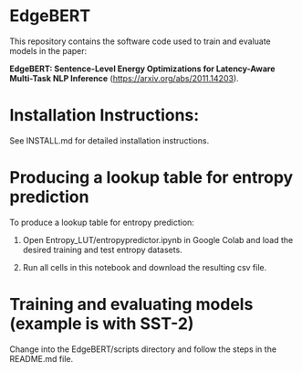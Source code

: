 # EdgeBERT

This repository contains the software code used to train and evaluate models in the paper:

**EdgeBERT: Sentence-Level Energy Optimizations for Latency-Aware Multi-Task NLP Inference** (https://arxiv.org/abs/2011.14203).

# Installation Instructions:
See INSTALL.md for detailed installation instructions.

# Producing a lookup table for entropy prediction
To produce a lookup table for entropy prediction:

1. Open Entropy_LUT/entropypredictor.ipynb in Google Colab and load the desired training and test entropy datasets.

2. Run all cells in this notebook and download the resulting csv file.

# Training and evaluating models (example is with SST-2)

Change into the EdgeBERT/scripts directory and follow the steps in the README.md file.
